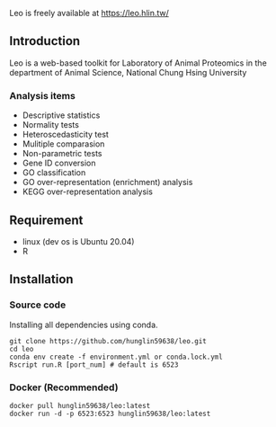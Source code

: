 Leo is freely available at https://leo.hlin.tw/

## Introduction
Leo is a web-based toolkit for Laboratory of Animal Proteomics in the department of Animal Science, National Chung Hsing University  

### Analysis items  
+ Descriptive statistics
+ Normality tests
+ Heteroscedasticity test 
+ Mulitiple comparasion
+ Non-parametric tests
+ Gene ID conversion
+ GO classification
+ GO over-representation (enrichment) analysis
+ KEGG over-representation analysis
## Requirement
+ linux (dev os is Ubuntu 20.04)
+ R 

## Installation

### Source code
Installing all dependencies using conda.
```
git clone https://github.com/hunglin59638/leo.git
cd leo
conda env create -f environment.yml or conda.lock.yml
Rscript run.R [port_num] # default is 6523
```  

### Docker (Recommended)
```
docker pull hunglin59638/leo:latest
docker run -d -p 6523:6523 hunglin59638/leo:latest
```


